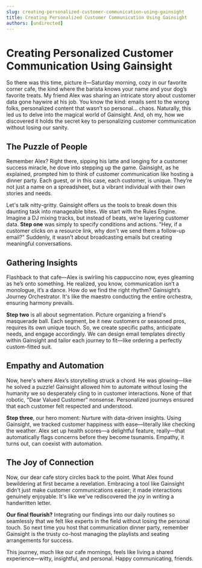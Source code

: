 ```yaml
---
slug: creating-personalized-customer-communication-using-gainsight
title: Creating Personalized Customer Communication Using Gainsight
authors: [undirected]
---
```


# Creating Personalized Customer Communication Using Gainsight

So there was this time, picture it—Saturday morning, cozy in our favorite corner cafe, the kind where the barista knows your name and your dog’s favorite treats. My friend Alex was sharing an intricate story about customer data gone haywire at his job. You know the kind: emails sent to the wrong folks, personalized content that wasn’t so personal… chaos. Naturally, this led us to delve into the magical world of Gainsight. And, oh my, how we discovered it holds the secret key to personalizing customer communication without losing our sanity.

## The Puzzle of People

Remember Alex? Right there, sipping his latte and longing for a customer success miracle, he dove into stepping up the game. Gainsight, as he explained, prompted him to think of customer communication like hosting a dinner party. Each guest, or in this case, each customer, is unique. They’re not just a name on a spreadsheet, but a vibrant individual with their own stories and needs.

Let's talk nitty-gritty. Gainsight offers us the tools to break down this daunting task into manageable bites. We start with the Rules Engine. Imagine a DJ mixing tracks, but instead of beats, we’re layering customer data. **Step one** was simply to specify conditions and actions. "Hey, if a customer clicks on a resource link, why don't we send them a follow-up email?" Suddenly, it wasn’t about broadcasting emails but creating meaningful conversations.

## Gathering Insights

Flashback to that cafe—Alex is swirling his cappuccino now, eyes gleaming as he’s onto something. He realized, you know, communication isn’t a monologue, it’s a dance. How do we find the right rhythm? Gainsight’s Journey Orchestrator. It's like the maestro conducting the entire orchestra, ensuring harmony prevails.

**Step two** is all about segmentation. Picture organizing a friend's masquerade ball. Each segment, be it new customers or seasoned pros, requires its own unique touch. So, we create specific paths, anticipate needs, and engage accordingly. We can design email templates directly within Gainsight and tailor each journey to fit—like ordering a perfectly custom-fitted suit.

## Empathy and Automation

Now, here's where Alex’s storytelling struck a chord. He was glowing—like he solved a puzzle! Gainsight allowed him to automate without losing the humanity we so desperately cling to in customer interactions. None of that robotic, "Dear Valued Customer" nonsense. Personalized journeys ensured that each customer felt respected and understood.

**Step three**, our hero moment: Nurture with data-driven insights. Using Gainsight, we tracked customer happiness with ease—literally like checking the weather. Alex set up health scores—a delightful feature, really—that automatically flags concerns before they become tsunamis. Empathy, it turns out, can coexist with automation.

## The Joy of Connection

Now, our dear cafe story circles back to the point. What Alex found bewildering at first became a revelation. Embracing a tool like Gainsight didn’t just make customer communications easier; it made interactions genuinely enjoyable. It's like we've rediscovered the joy in writing a handwritten letter.

**Our final flourish?** Integrating our findings into our daily routines so seamlessly that we felt like experts in the field without losing the personal touch. So next time you host that communication dinner party, remember Gainsight is the trusty co-host managing the playlists and seating arrangements for success.

This journey, much like our cafe mornings, feels like living a shared experience—witty, insightful, and personal. Happy communicating, friends.